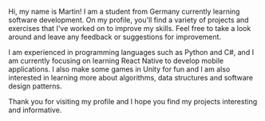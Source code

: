 Hi, my name is Martin! I am a student from Germany currently learning software development. On my profile, you'll find a variety of projects and exercises that I've worked on to improve my skills. Feel free to take a look around and leave any feedback or suggestions for improvement.

I am experienced in programming languages such as Python and C#, and I am currently focusing on learning React Native to develop mobile applications. I also make some games in Unity for fun and I am also interested in learning more about algorithms, data structures and software design patterns.

Thank you for visiting my profile and I hope you find my projects interesting and informative.
